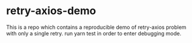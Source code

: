 # retry-axios-demo

This is a repo which contains a reproducible demo of retry-axios problem with only a single retry. 
run yarn test in order to enter debugging mode.
